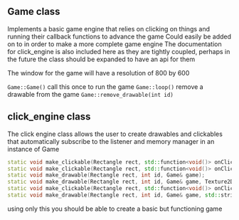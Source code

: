 ## Game class

Implements a basic game engine that relies on clicking on things and running their callback functions to advance the game
Could easily be added on to in order to make a more complete game engine
The documentation for click_engine is also included here as they are tightly coupled, perhaps in the future the class should be expanded to have an api for them

The window for the game will have a resolution of 800 by 600 

```Game::Game()```
call this once to run the game 
```Game::loop()``` 
remove a drawable from the game
```Game::remove_drawable(int id)``` 

## click_engine class

The click engine class allows the user to create drawables and clickables that automatically subscribe to the listener and memory manager in an instance of Game

``` c++
static void make_clickable(Rectangle rect, std::function<void()> onClick, Game& owner, int id);
static void make_clickable(Rectangle rect, std::function<void()> onClick, Game& owner, int id, Texture2D texture);
static void make_drawable(Rectangle rect, int id, Game& game);
static void make_drawable(Rectangle rect, int id, Game& game, Texture2D texture);
static void make_clickable(Rectangle rect, std::function<void()> onClick, Game& owner, int id, std::string text);
static void make_drawable(Rectangle rect, int id, Game& game, std::string text);
```

using only this you should be able to create a basic but functioning game
